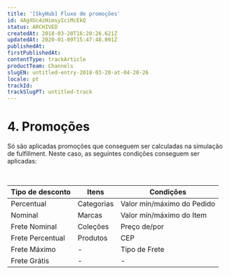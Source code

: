 ```yaml
---
title: '[SkyHub] Fluxo de promoções'
id: 4AgXUc4zHimsyIciMcEkQ
status: ARCHIVED
createdAt: 2018-03-20T16:20:26.621Z
updatedAt: 2020-01-09T15:47:48.091Z
publishedAt: 
firstPublishedAt: 
contentType: trackArticle
productTeam: Channels
slugEN: untitled-entry-2018-03-20-at-04-20-26
locale: pt
trackId: 
trackSlugPT: untitled-track
---
```


# 4. Promoções

Só são aplicadas promoções que conseguem ser calculadas na simulação de  fulfillment. Neste caso, as seguintes condições conseguem ser aplicadas:

</br>

| Tipo de desconto| Itens| Condições |
| ---------- | ---------- | ---------- |
| Percentual | Categorias | Valor mín/máximo do Pedido|
| Nominal    | Marcas     | Valor mín/máximo do Item |
| Frete Nominal| Coleções | Preço de/por |
| Frete Percentual| Produtos| CEP |
| Frete Máximo| - | Tipo de Frete |
| Frete Grátis| - | - |

